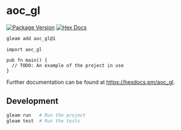 # aoc_gl

[![Package Version](https://img.shields.io/hexpm/v/aoc_gl)](https://hex.pm/packages/aoc_gl)
[![Hex Docs](https://img.shields.io/badge/hex-docs-ffaff3)](https://hexdocs.pm/aoc_gl/)

```sh
gleam add aoc_gl@1
```
```gleam
import aoc_gl

pub fn main() {
  // TODO: An example of the project in use
}
```

Further documentation can be found at <https://hexdocs.pm/aoc_gl>.

## Development

```sh
gleam run   # Run the project
gleam test  # Run the tests
```
